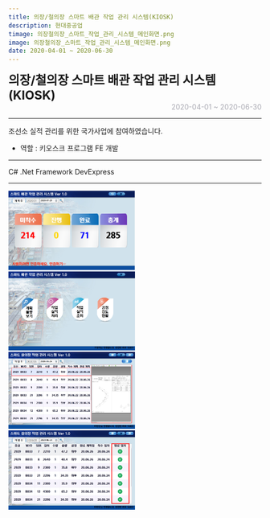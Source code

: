 ```yaml
---
title: 의장/철의장 스마트 배관 작업 관리 시스템(KIOSK)
description: 현대중공업
timage: 의장철의장_스마트_작업_관리_시스템_메인화면.png
image: 의장철의장_스마트_작업_관리_시스템_메인화면.png 
date: 2020-04-01 ~ 2020-06-30
---
```


<div style="font-weight: bold; font-size: 1.5rem">의장/철의장 스마트 배관 작업 관리 시스템(KIOSK)</div>
<div style="text-align: right; color: #aaaab3">2020-04-01 ~ 2020-06-30</div>

---

조선소 실적 관리를 위한 국가사업에 참여하였습니다.

- 역할 : 키오스크 프로그램 FE 개발

---

<div class="hyde tags skills">
    <a class="hyde tag">C#</a>
    <a class="hyde tag">.Net Framework</a>
    <a class="hyde tag">DevExpress</a>
</div>

---

<img
    class="hyde page-image"
    src="/assets/images/projects/의장철의장_스마트_작업_관리_시스템_메인화면.png"
    alt="{{ page.image | split: '.' | first }}"
    width="50%"
    height="50%"
/>
<img
    class="hyde page-image"
    src="/assets/images/projects/의장철의장_스마트_작업_관리_시스템_메뉴화면.png"
    alt="{{ page.image | split: '.' | first }}"
    width="50%"
    height="50%"
/>
<img
    class="hyde page-image"
    src="/assets/images/projects/의장철의장_스마트_작업_관리_시스템_도면뷰어.png"
    alt="{{ page.image | split: '.' | first }}"
    width="50%"
    height="50%"
/>
<img
    class="hyde page-image"
    src="/assets/images/projects/의장철의장_스마트_작업_관리_시스템_실적수집.png"
    alt="{{ page.image | split: '.' | first }}"
    width="50%"
    height="50%"
/>
